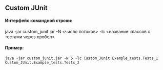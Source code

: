 ## Custom JUnit 

#### Интерфейс командной строки:

java -jar custom_junit.jar -N <число потоков> -lc <название классов с тестами через пробел>

#### Пример:
```
java -jar custom_junit.jar -N 6 -lc Custom_JUnit.Example_tests.Tests_1 Custom_JUnit.Example_tests.Tests_2
```